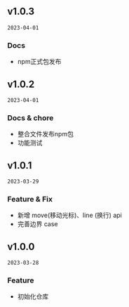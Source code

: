 ## v1.0.3

`2023-04-01`

### Docs
- npm正式包发布

## v1.0.2

`2023-04-01`

### Docs & chore
- 整合文件发布npm包
- 功能测试

## v1.0.1

`2023-03-29`

### Feature & Fix
- 新增 move(移动光标)、line (换行) api
- 完善边界 case

## v1.0.0

`2023-03-28`

### Feature
- 初始化仓库